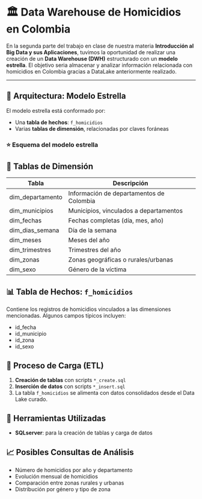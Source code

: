 # 🏛️ Data Warehouse de Homicidios en Colombia

En la segunda parte del trabajo en clase de nuestra materia **Introducción al Big Data y sus Aplicaciones**, tuvimos la oportunidad de realizar una creación de un **Data Warehouse (DWH)** estructurado con un **modelo estrella**. El objetivo seria almacenar y analizar información relacionada con homicidios en Colombia gracias a DataLake anteriormente realizado.

---

## 🧱 Arquitectura: Modelo Estrella

El modelo estrella está conformado por:

- Una **tabla de hechos**: `f_homicidios`
- Varias **tablas de dimensión**, relacionadas por claves foráneas

### ⭐ Esquema del modelo estrella


## 🧾 Tablas de Dimensión

| Tabla             | Descripción                              |
|------------------|------------------------------------------|
| dim_departamento | Información de departamentos de Colombia |
| dim_municipios   | Municipios, vinculados a departamentos   |
| dim_fechas       | Fechas completas (día, mes, año)         |
| dim_dias_semana  | Día de la semana                         |
| dim_meses        | Meses del año                            |
| dim_trimestres   | Trimestres del año                       |
| dim_zonas        | Zonas geográficas o rurales/urbanas      |
| dim_sexo         | Género de la víctima                     |


## 📊 Tabla de Hechos: `f_homicidios`

Contiene los registros de homicidios vinculados a las dimensiones mencionadas. Algunos campos típicos incluyen:

- id_fecha
- id_municipio
- id_zona
- id_sexo


## 🔄 Proceso de Carga (ETL)

1. **Creación de tablas** con scripts `*_create.sql`
2. **Inserción de datos** con scripts `*_insert.sql`
3. La tabla `f_homicidios` se alimenta con datos consolidados desde el Data Lake curado.


## 🧰 Herramientas Utilizadas

- **SQLserver**: para la creación de tablas y carga de datos


## 📈 Posibles Consultas de Análisis

- Número de homicidios por año y departamento
- Evolución mensual de homicidios
- Comparación entre zonas rurales y urbanas
- Distribución por género y tipo de zona


